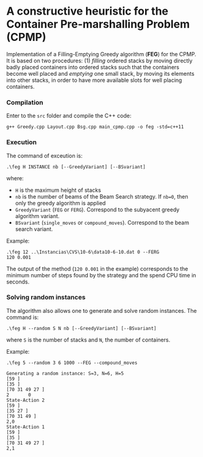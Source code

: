 # A constructive heuristic for the Container Pre-marshalling Problem (CPMP)

Implementation of a Filling-Emptying Greedy algorithm (**FEG**) for the CPMP. It is based on two procedures: (1) *filling* ordered stacks by moving directly badly placed containers into ordered stacks such that the containers become well placed and *emptying* one small stack, by moving its elements into other stacks, in order to have more available slots for well placing containers.


### Compilation

Enter to the `src` folder and compile the C++ code:

````
g++ Greedy.cpp Layout.cpp Bsg.cpp main_cpmp.cpp -o feg -std=c++11
````

### Execution

The command of exceution is:
````
.\feg H INSTANCE nb [--GreedyVariant] [--BSvariant]
````

where:
* `H` is the maximum height of stacks
* `nb` is the number of beams of the Beam Search strategy. If `nb=0`, then only the greedy algorithm is applied
* `GreedyVariant` (`FEG` or `FERG`). Correspond to the subyacent greedy algorithm variant.
* `BSvariant` (`single_moves` or `compound_moves`). Correspond to the beam search variant.


Example:
````
.\feg 12 ..\Instancias\CVS\10-6\data10-6-10.dat 0 --FERG
120 0.001
````

The output of the method (`120 0.001` in the example) corresponds to the minimum number of steps found by the strategy and the spend CPU time in seconds.

### Solving random instances

The algorithm also allows one to generate and solve random instances. The command is:
````
.\feg H --random S N nb [--GreedyVariant] [--BSvariant]
````
where `S` is the number of stacks and `N`, the number of containers.

Example:
````
.\feg 5 --random 3 6 1000 --FEG --compound_moves

Generating a random instance: S=3, N=6, H=5
[59 ]
[35 ]
[70 31 49 27 ]
2       0
State-Action 2
[59 ]
[35 27 ]
[70 31 49 ]
2,0
State-Action 1
[59 ]
[35 ]
[70 31 49 27 ]
2,1
````
